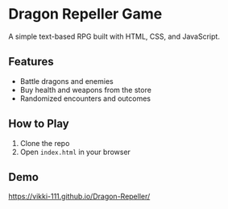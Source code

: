 # Dragon Repeller Game

A simple text-based RPG built with HTML, CSS, and JavaScript.

## Features
- Battle dragons and enemies
- Buy health and weapons from the store
- Randomized encounters and outcomes

## How to Play
1. Clone the repo
2. Open `index.html` in your browser

## Demo
  https://vikki-111.github.io/Dragon-Repeller/ 
